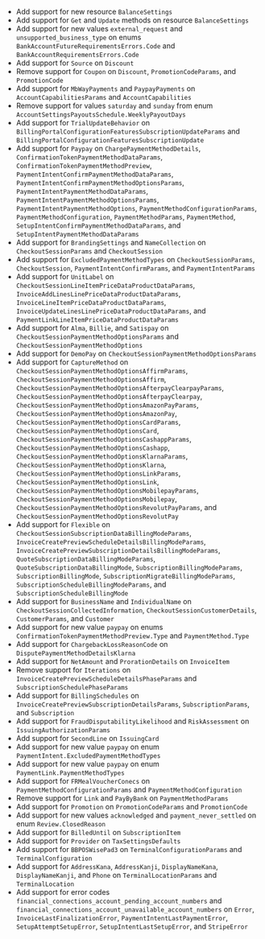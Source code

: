* Add support for new resource `BalanceSettings`
* Add support for `Get` and `Update` methods on resource `BalanceSettings`
* Add support for new values `external_request` and `unsupported_business_type` on enums `BankAccountFutureRequirementsErrors.Code` and `BankAccountRequirementsErrors.Code`
* Add support for `Source` on `Discount`
* Remove support for `Coupon` on `Discount`, `PromotionCodeParams`, and `PromotionCode`
* Add support for `MbWayPayments` and `PaypayPayments` on `AccountCapabilitiesParams` and `AccountCapabilities`
* Remove support for values `saturday` and `sunday` from enum `AccountSettingsPayoutsSchedule.WeeklyPayoutDays`
* Add support for `TrialUpdateBehavior` on `BillingPortalConfigurationFeaturesSubscriptionUpdateParams` and `BillingPortalConfigurationFeaturesSubscriptionUpdate`
* Add support for `Paypay` on `ChargePaymentMethodDetails`, `ConfirmationTokenPaymentMethodDataParams`, `ConfirmationTokenPaymentMethodPreview`, `PaymentIntentConfirmPaymentMethodDataParams`, `PaymentIntentConfirmPaymentMethodOptionsParams`, `PaymentIntentPaymentMethodDataParams`, `PaymentIntentPaymentMethodOptionsParams`, `PaymentIntentPaymentMethodOptions`, `PaymentMethodConfigurationParams`, `PaymentMethodConfiguration`, `PaymentMethodParams`, `PaymentMethod`, `SetupIntentConfirmPaymentMethodDataParams`, and `SetupIntentPaymentMethodDataParams`
* Add support for `BrandingSettings` and `NameCollection` on `CheckoutSessionParams` and `CheckoutSession`
* Add support for `ExcludedPaymentMethodTypes` on `CheckoutSessionParams`, `CheckoutSession`, `PaymentIntentConfirmParams`, and `PaymentIntentParams`
* Add support for `UnitLabel` on `CheckoutSessionLineItemPriceDataProductDataParams`, `InvoiceAddLinesLinePriceDataProductDataParams`, `InvoiceLineItemPriceDataProductDataParams`, `InvoiceUpdateLinesLinePriceDataProductDataParams`, and `PaymentLinkLineItemPriceDataProductDataParams`
* Add support for `Alma`, `Billie`, and `Satispay` on `CheckoutSessionPaymentMethodOptionsParams` and `CheckoutSessionPaymentMethodOptions`
* Add support for `DemoPay` on `CheckoutSessionPaymentMethodOptionsParams`
* Add support for `CaptureMethod` on `CheckoutSessionPaymentMethodOptionsAffirmParams`, `CheckoutSessionPaymentMethodOptionsAffirm`, `CheckoutSessionPaymentMethodOptionsAfterpayClearpayParams`, `CheckoutSessionPaymentMethodOptionsAfterpayClearpay`, `CheckoutSessionPaymentMethodOptionsAmazonPayParams`, `CheckoutSessionPaymentMethodOptionsAmazonPay`, `CheckoutSessionPaymentMethodOptionsCardParams`, `CheckoutSessionPaymentMethodOptionsCard`, `CheckoutSessionPaymentMethodOptionsCashappParams`, `CheckoutSessionPaymentMethodOptionsCashapp`, `CheckoutSessionPaymentMethodOptionsKlarnaParams`, `CheckoutSessionPaymentMethodOptionsKlarna`, `CheckoutSessionPaymentMethodOptionsLinkParams`, `CheckoutSessionPaymentMethodOptionsLink`, `CheckoutSessionPaymentMethodOptionsMobilepayParams`, `CheckoutSessionPaymentMethodOptionsMobilepay`, `CheckoutSessionPaymentMethodOptionsRevolutPayParams`, and `CheckoutSessionPaymentMethodOptionsRevolutPay`
* Add support for `Flexible` on `CheckoutSessionSubscriptionDataBillingModeParams`, `InvoiceCreatePreviewScheduleDetailsBillingModeParams`, `InvoiceCreatePreviewSubscriptionDetailsBillingModeParams`, `QuoteSubscriptionDataBillingModeParams`, `QuoteSubscriptionDataBillingMode`, `SubscriptionBillingModeParams`, `SubscriptionBillingMode`, `SubscriptionMigrateBillingModeParams`, `SubscriptionScheduleBillingModeParams`, and `SubscriptionScheduleBillingMode`
* Add support for `BusinessName` and `IndividualName` on `CheckoutSessionCollectedInformation`, `CheckoutSessionCustomerDetails`, `CustomerParams`, and `Customer`
* Add support for new value `paypay` on enums `ConfirmationTokenPaymentMethodPreview.Type` and `PaymentMethod.Type`
* Add support for `ChargebackLossReasonCode` on `DisputePaymentMethodDetailsKlarna`
* Add support for `NetAmount` and `ProrationDetails` on `InvoiceItem`
* Remove support for `Iterations` on `InvoiceCreatePreviewScheduleDetailsPhaseParams` and `SubscriptionSchedulePhaseParams`
* Add support for `BillingSchedules` on `InvoiceCreatePreviewSubscriptionDetailsParams`, `SubscriptionParams`, and `Subscription`
* Add support for `FraudDisputabilityLikelihood` and `RiskAssessment` on `IssuingAuthorizationParams`
* Add support for `SecondLine` on `IssuingCard`
* Add support for new value `paypay` on enum `PaymentIntent.ExcludedPaymentMethodTypes`
* Add support for new value `paypay` on enum `PaymentLink.PaymentMethodTypes`
* Add support for `FRMealVoucherConecs` on `PaymentMethodConfigurationParams` and `PaymentMethodConfiguration`
* Remove support for `Link` and `PayByBank` on `PaymentMethodParams`
* Add support for `Promotion` on `PromotionCodeParams` and `PromotionCode`
* Add support for new values `acknowledged` and `payment_never_settled` on enum `Review.ClosedReason`
* Add support for `BilledUntil` on `SubscriptionItem`
* Add support for `Provider` on `TaxSettingsDefaults`
* Add support for `BBPOSWisePad3` on `TerminalConfigurationParams` and `TerminalConfiguration`
* Add support for `AddressKana`, `AddressKanji`, `DisplayNameKana`, `DisplayNameKanji`, and `Phone` on `TerminalLocationParams` and `TerminalLocation`
* Add support for error codes `financial_connections_account_pending_account_numbers` and `financial_connections_account_unavailable_account_numbers` on `Error`, `InvoiceLastFinalizationError`, `PaymentIntentLastPaymentError`, `SetupAttemptSetupError`, `SetupIntentLastSetupError`, and `StripeError`